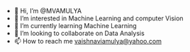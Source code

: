 - 👋 Hi, I’m @MVAMULYA
- 👀 I’m interested in Machine Learning and computer Vision
- 🌱 I’m currently learning Machine Learning
- 💞️ I’m looking to collaborate on Data Analysis
- 📫 How to reach me vaishnaviamulya@yahoo.com

<!---
MVAMULYA/MVAMULYA is a ✨ special ✨ repository because its `README.md` (this file) appears on your GitHub profile.
You can click the Preview link to take a look at your changes.
--->
